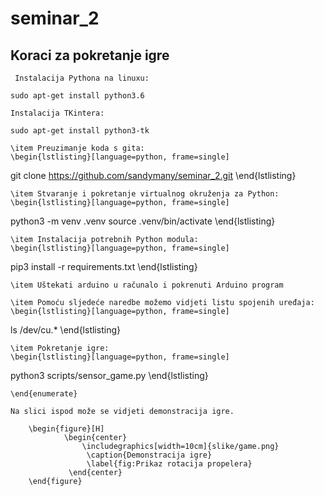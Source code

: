 # seminar_2
## Koraci za pokretanje igre
         
	 Instalacija Pythona na linuxu:
   ```sudo apt-get install python3.6```

    Instalacija TKintera:
```sudo apt-get install python3-tk```
    
    \item Preuzimanje koda s gita:
    \begin{lstlisting}[language=python, frame=single]
git clone https://github.com/sandymany/seminar_2.git
    \end{lstlisting}

    \item Stvaranje i pokretanje virtualnog okruženja za Python:
    \begin{lstlisting}[language=python, frame=single]
python3 -m venv .venv
source .venv/bin/activate
    \end{lstlisting}

    \item Instalacija potrebnih Python modula:
    \begin{lstlisting}[language=python, frame=single]
pip3 install -r requirements.txt
    \end{lstlisting}

    \item Uštekati arduino u računalo i pokrenuti Arduino program

    \item Pomoću sljedeće naredbe možemo vidjeti listu spojenih uređaja:
    \begin{lstlisting}[language=python, frame=single]
ls /dev/cu.*
    \end{lstlisting}

    \item Pokretanje igre:
    \begin{lstlisting}[language=python, frame=single]
python3 scripts/sensor_game.py
    \end{lstlisting}
    
    \end{enumerate}

    Na slici ispod može se vidjeti demonstracija igre.

        \begin{figure}[H]
                \begin{center}
                    \includegraphics[width=10cm]{slike/game.png}
			         \caption{Demonstracija igre}
			         \label{fig:Prikaz rotacija propelera}
                 \end{center}
	    \end{figure}
